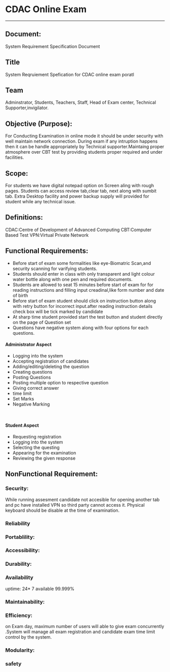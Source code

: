 <h1>CDAC Online Exam</h1>
<hr>

<h2>Document:</h2>

System Requirement Specification Document
<h2>Title</h2>
System Reqruiement Spefication for CDAC online exam poratl

<h2>Team</h2>
 Adminstrator, Students, Teachers, Staff, Head of Exam center, Technical Supporter,invigilator. 
<h2>Objective (Purpose):</h2>
For Conducting Examination in online mode it should be under security with well maintain network connection. During exam  if any intruption happens then it can be handle appropriately by Technical supporter.Maintaing proper atmosphere over CBT test by providing students proper required and under facilities.


<h2>Scope:</h2>
For students we have digital notepad option on Screen aling with rough pages.
Students can access review tab,clear tab, next along with sumbit tab.
Extra Desktop facility and power backup supply will provided for student while any technical issue.



<h2>Definitions:</h2>
CDAC:Centre of Development of Advanced Computing
CBT:Computer Based Test
VPN:Virtual Private Network


<h2>Functional Requirements:</h2>
<ul>
<li>Before start of exam some formalities like eye-Biomatric Scan,and security scanning for varifying students.</li>
<li>Students should enter in class with only transparent and light colour water bottle along with one pen and required documents.</li>
<li>Students are allowed to seat 15 minutes before start of exam for for reading instructions and filling input creadinal,like form number and date of birth </li>
<li>Before start of exam student should click on instruction button along with retry button for incorrect input.after reading instruction details check box will be tick marked by candidate</li>
<li>At sharp time student provided start the test button and student directly on the page of Question set</li>
<li>Questions have negative system along with four options for each questions.</li>
</ul>

<h4>Administrator Aspect</h4>
<ul>
  <li>Logging into the system</li>
  <li>Accepting registration of candidates</li>
  <li>Adding/editing/deleting the question</li>
  <li>Creating questions</li>
  <li>Posting Questions</li>
  <li>Posting multiple option to respective question</li>
  <li>Giving correct answer</li>
  <li>time limit</li>
  <li>Set Marks</li>
  <li>Negative Marking</li>
</ul>
<br>
<h4>Student Aspect</h4>
<ul>
 <li>Requesting registration</li>
 <li>Logging into the system</li>
 <li>Selecting the questing</li>
 <li>Appearing for the examination</li>
 <li>Reviewing the given response</li>
</ul>



<h2>NonFunctional Requirement:</h2>

<h3>Security:</h3>
While running assesment candidate not accesible for opening another tab and pc have installed VPN
so third party cannot access it.
Physical keyboard should be disable at the time of examination.


<h3>Reliability</h3>

<h3>Portablility:</h3>

<h3>Accessibility:</h3>

<h3>Durability:</h3>

<h3>Availability</h3>
uptime: 24* 7 available 99.999%

<h3>Maintainability:</h3>

<h3>Efficiency:</h3>
on Exam day, maximum number of users will able to give exam concurrently .System will manage all exam registration and candidate exam time limit control by the system.

<h3>Modularity:</h3>

<h3>safety</h3>


